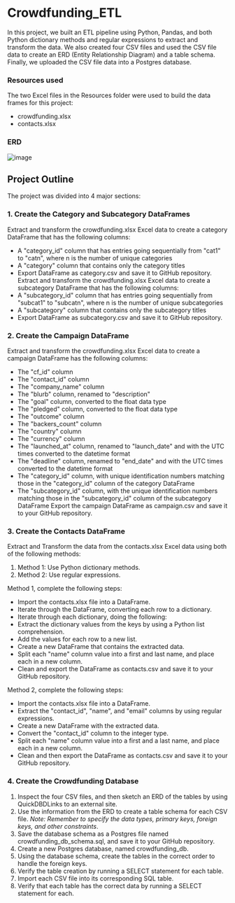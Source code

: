 # Crowdfunding_ETL
In this project, we built an ETL pipeline using Python, Pandas, and both Python dictionary methods and regular expressions to extract and transform the data. We also created four CSV files and used the CSV file data to create an ERD (Entity Relationship Diagram) and a table schema. Finally, we uploaded the CSV file data into a Postgres database.

### Resources used 
The two Excel files in the Resources folder were used to build the data frames for this project:
- crowdfunding.xlsx
- contacts.xlsx

### ERD
![image](https://github.com/Yasmin-9/Crowdfunding_ETL/assets/142265222/bee2ad2d-707a-4d0e-bc57-6cda858576b7)


## Project Outline
The project was divided into 4 major sections: 

### 1. Create the Category and Subcategory DataFrames
Extract and transform the crowdfunding.xlsx Excel data to create a category DataFrame that has the following columns:
- A "category_id" column that has entries going sequentially from "cat1" to "catn", where n is the number of unique categories
- A "category" column that contains only the category titles
- Export DataFrame as category.csv and save it to GitHub repository.
Extract and transform the crowdfunding.xlsx Excel data to create a subcategory DataFrame that has the following columns:
- A "subcategory_id" column that has entries going sequentially from "subcat1" to "subcatn", where n is the number of unique subcategories
- A "subcategory" column that contains only the subcategory titles
- Export DataFrame as subcategory.csv and save it to GitHub repository.

### 2. Create the Campaign DataFrame
Extract and transform the crowdfunding.xlsx Excel data to create a campaign DataFrame has the following columns:
- The "cf_id" column
- The "contact_id" column
- The "company_name" column
- The "blurb" column, renamed to "description"
- The "goal" column, converted to the float data type
- The "pledged" column, converted to the float data type
- The "outcome" column
- The "backers_count" column
- The "country" column
- The "currency" column
- The "launched_at" column, renamed to "launch_date" and with the UTC times converted to the datetime format
- The "deadline" column, renamed to "end_date" and with the UTC times converted to the datetime format
- The "category_id" column, with unique identification numbers matching those in the "category_id" column of the category DataFrame
- The "subcategory_id" column, with the unique identification numbers matching those in the "subcategory_id" column of the subcategory DataFrame
Export the campaign DataFrame as campaign.csv and save it to your GitHub repository.

### 3. Create the Contacts DataFrame

Extract and Transform the data from the contacts.xlsx Excel data using both of the following methods:
1. Method 1: Use Python dictionary methods.
2. Method 2: Use regular expressions.

Method 1, complete the following steps:

- Import the contacts.xlsx file into a DataFrame.
- Iterate through the DataFrame, converting each row to a dictionary.
- Iterate through each dictionary, doing the following:
- Extract the dictionary values from the keys by using a Python list comprehension.
- Add the values for each row to a new list.
- Create a new DataFrame that contains the extracted data.
- Split each "name" column value into a first and last name, and place each in a new column.
- Clean and export the DataFrame as contacts.csv and save it to your GitHub repository.

Method 2, complete the following steps:

- Import the contacts.xlsx file into a DataFrame.
- Extract the "contact_id", "name", and "email" columns by using regular expressions.
- Create a new DataFrame with the extracted data.
- Convert the "contact_id" column to the integer type.
- Split each "name" column value into a first and a last name, and place each in a new column.
- Clean and then export the DataFrame as contacts.csv and save it to your GitHub repository.

### 4. Create the Crowdfunding Database
1. Inspect the four CSV files, and then sketch an ERD of the tables by using QuickDBDLinks to an external site.
2. Use the information from the ERD to create a table schema for each CSV file.
_Note: Remember to specify the data types, primary keys, foreign keys, and other constraints_.
3. Save the database schema as a Postgres file named crowdfunding_db_schema.sql, and save it to your GitHub repository.
4. Create a new Postgres database, named crowdfunding_db.
5. Using the database schema, create the tables in the correct order to handle the foreign keys.
6. Verify the table creation by running a SELECT statement for each table.
7. Import each CSV file into its corresponding SQL table.
8. Verify that each table has the correct data by running a SELECT statement for each.

